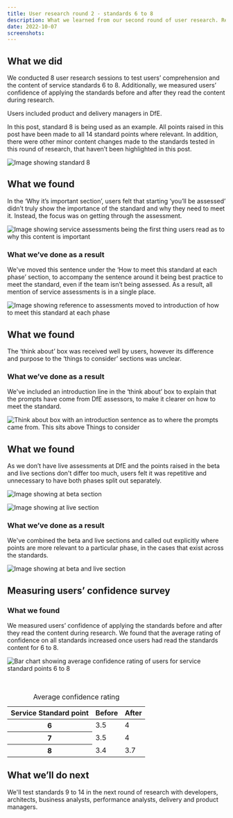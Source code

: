 ```yaml
---
title: User research round 2 - standards 6 to 8 
description: What we learned from our second round of user research. Research included comprehension and confidence in the service testing.
date: 2022-10-07
screenshots:
---
```


## What we did
We conducted 8 user research sessions to test users’ comprehension and the content of service standards 6 to 8. Additionally, we measured users’ confidence of applying the standards before and after they read the content during research. 

Users included product and delivery managers in DfE.

In this post, standard 8 is being used as an example. All points raised in this post have been made to all 14 standard points where relevant. In addition, there were other minor content changes made to the standards tested in this round of research, that haven’t been highlighted in this post.   

![Image showing standard 8](/2022-10-07-screenshots/standard-8.png)

## What we found

In the ‘Why it’s important section’, users felt that starting ‘you’ll be assessed’ didn’t truly show the importance of the standard and why they need to meet it. Instead, the focus was on getting through the assessment. 

![Image showing service assessments being the first thing users read as to why this content is important](/2022-10-07-screenshots/why-important.png)

### What we’ve done as a result

We've moved this sentence under the ‘How to meet this standard at each phase’ section, to accompany the sentence around it being best practice to meet the standard, even if the team isn’t being assessed. As a result, all mention of service assessments is in a single place. 

![Image showing reference to assessments moved to introduction of how to meet this standard at each phase](/2022-10-07-screenshots/why-important-after.png)

## What we found

The ‘think about’ box was received well by users, however its difference and purpose to the ‘things to consider’ sections was unclear. 


### What we’ve done as a result
We've included an introduction line in the ‘think about’ box to explain that the prompts have come from DfE assessors, to make it clearer on how to meet the standard. 

![Think about box with an introduction sentence as to where the prompts came from. This sits above Things to consider](/2022-10-07-screenshots/think-about.png)

## What we found
As we don’t have live assessments at DfE and the points raised in the beta and live sections don't differ too much, users felt it was repetitive and unnecessary to have both phases split out separately.  

![Image showing at beta section](/2022-10-07-screenshots/beta-.png)

![Image showing at live section](/2022-10-07-screenshots/live-.png)

### What we’ve done as a result
We've combined the beta and live sections and called out explicitly where points are more relevant to a particular phase, in the cases that exist across the standards. 

![Image showing at beta and live section](/2022-10-07-screenshots/at-betalive.png)

## Measuring users’ confidence survey

### What we found
We measured users’ confidence of applying the standards before and after they read the content during research. We found that the average rating of confidence on all standards increased once users had read the standards content for 6 to 8. 

![Bar chart showing average confidence rating of users for service standard points 6 to 8](/2022-10-07-screenshots/bar-char.png)


<br> 

<table class="govuk-table">
  <caption class="govuk-table__caption govuk-table__caption--m">Average confidence rating</caption>
  <thead class="govuk-table__head">
    <tr class="govuk-table__row">
      <th scope="col" class="govuk-table__header">Service Standard point</th>
      <th scope="col" class="govuk-table__header">Before</th>
       <th scope="col" class="govuk-table__header">After</th>
    </tr>
  </thead>
  <tbody class="govuk-table__body">
    <tr class="govuk-table__row">
      <th scope="row" class="govuk-table__header">6</th>
      <td class="govuk-table__cell">3.5</td>
      <td class="govuk-table__cell">4</td>
    </tr>
    <tr class="govuk-table__row">
      <th scope="row" class="govuk-table__header">7</th>
      <td class="govuk-table__cell">3.5</td>
      <td class="govuk-table__cell">4</td>
    </tr>
    <tr class="govuk-table__row">
      <th scope="row" class="govuk-table__header">8</th>
      <td class="govuk-table__cell">3.4</td>
      <td class="govuk-table__cell">3.7</td>
    </tr>
</table>

## What we’ll do next

We'll test standards 9 to 14 in the next round of research with developers, architects,  business analysts, performance analysts, delivery and product managers. 
